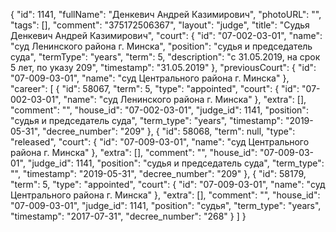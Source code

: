 {
    "id": 1141,
    "fullName": "Денкевич Андрей Казимирович",
    "photoURL": "",
    "tags": [],
    "comment": "375172506367",
    "layout": "judge",
    "title": "Судья Денкевич Андрей Казимирович",
    "court": {
        "id": "07-002-03-01",
        "name": "суд Ленинского района г. Минска",
        "position": "судья и председатель суда",
        "termType": "years",
        "term": 5,
        "description": "c 31.05.2019, на срок 5 лет, по указу 209",
        "timestamp": "31.05.2019"
    },
    "previousCourt": {
        "id": "07-009-03-01",
        "name": "суд Центрального района г. Минска"
    },
    "career": [
        {
            "id": 58067,
            "term": 5,
            "type": "appointed",
            "court": {
                "id": "07-002-03-01",
                "name": "суд Ленинского района г. Минска"
            },
            "extra": [],
            "comment": "",
            "house_id": "07-002-03-01",
            "judge_id": 1141,
            "position": "судья и председатель суда",
            "term_type": "years",
            "timestamp": "2019-05-31",
            "decree_number": "209"
        },
        {
            "id": 58068,
            "term": null,
            "type": "released",
            "court": {
                "id": "07-009-03-01",
                "name": "суд Центрального района г. Минска"
            },
            "extra": [],
            "comment": "",
            "house_id": "07-009-03-01",
            "judge_id": 1141,
            "position": "судья и председатель суда",
            "term_type": "",
            "timestamp": "2019-05-31",
            "decree_number": "209"
        },
        {
            "id": 58179,
            "term": 5,
            "type": "appointed",
            "court": {
                "id": "07-009-03-01",
                "name": "суд Центрального района г. Минска"
            },
            "extra": [],
            "comment": "",
            "house_id": "07-009-03-01",
            "judge_id": 1141,
            "position": "судья",
            "term_type": "years",
            "timestamp": "2017-07-31",
            "decree_number": "268"
        }
    ]
}